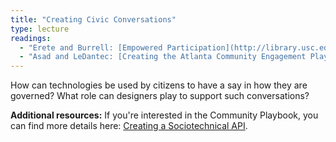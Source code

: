 ```yaml
---
title: "Creating Civic Conversations"
type: lecture
readings:
  - "Erete and Burrell: [Empowered Participation](http://library.usc.edu.ph/ACM/CHI%202017/1proc/p2307.pdf)"
  - "Asad and LeDantec: [Creating the Atlanta Community Engagement Playbook](https://www.atlantastudies.org/2017/11/09/mariam-asad-and-christopher-le-dantec-creating-the-atlanta-community-engagement-playbook/)"
---
```

How can technologies be used by citizens to have a say in how they are governed? What role can designers play to support such conversations?

**Additional resources:** If you're interested in the Community Playbook, you can find more details here: [Creating a Sociotechnical API](https://doi.org/10.1145/3025453.3025963).